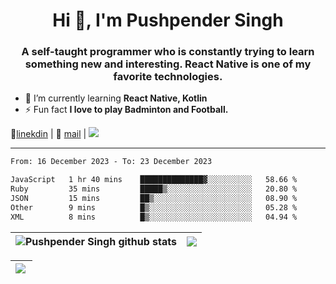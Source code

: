 <h1 align="center">Hi 👋, I'm Pushpender Singh</h1>
<h3 align="center">A self-taught programmer who is constantly trying to learn something new and interesting. React Native is one of my favorite technologies.</h3>

- 🌱 I’m currently learning **React Native, Kotlin**
- ⚡ Fun fact **I love to play Badminton and Football.**

👔[linekdin](https://www.linkedin.com/in/pushpender-singh-240061202/) | 📧 [mail](mailto:pushpendersingh694@gmail.com) | ![](https://komarev.com/ghpvc/?username=pushpender-singh-ap&color=blue)


---

<!--START_SECTION:waka-->

```txt
From: 16 December 2023 - To: 23 December 2023

JavaScript   1 hr 40 mins    ██████████████▓░░░░░░░░░░   58.66 %
Ruby         35 mins         █████▒░░░░░░░░░░░░░░░░░░░   20.80 %
JSON         15 mins         ██▒░░░░░░░░░░░░░░░░░░░░░░   08.90 %
Other        9 mins          █▒░░░░░░░░░░░░░░░░░░░░░░░   05.28 %
XML          8 mins          █▒░░░░░░░░░░░░░░░░░░░░░░░   04.94 %
```

<!--END_SECTION:waka-->

| <a><img align="center" src="https://github-readme-stats-iota-ecru-15.vercel.app/api?username=pushpender-singh-ap&show_icons=true&include_all_commits=true&theme=buefy&hide_border=true" alt="Pushpender Singh github stats" /></a> | <a><img align="center" src="https://github-readme-stats-iota-ecru-15.vercel.app/api/top-langs/?username=pushpender-singh-ap&layout=compact&theme=buefy&hide_border=true" /></a> |
| ------------- | ------------- |

| <a> <img align="left" src="https://github-readme-streak-stats.herokuapp.com/?user=pushpender-singh-ap" /></br> </a> |
| ------------- |
